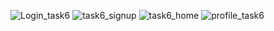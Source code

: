 ![Login_task6](https://github.com/Ghaida-Medhat/Task6/assets/142424570/33cb1676-e983-4352-b290-d3ef67b70d77)
![task6_signup](https://github.com/Ghaida-Medhat/Task6/assets/142424570/cf27350b-6f50-4452-a11f-73fd160c2e18)
![task6_home](https://github.com/Ghaida-Medhat/Task6/assets/142424570/8b93664d-e904-4bab-ae6d-78c8616c1283)
![profile_task6](https://github.com/Ghaida-Medhat/Task6/assets/142424570/e3a2d27b-43fd-4111-9e36-989d6fe9f395)
